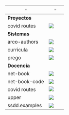 | - | - |
|---------------|-----------------------------------------------------------------------------------------|
| **Proyectos** |                                                                                         |
| covid routes  | ![](https://img.shields.io/website?url=https%3A%2F%2Fpike.esi.uclm.es%3A7166%2F)        |
| **Sistemas**  |                                                                                         |
| arco-authors  | ![](https://github.com/UCLM-ARCO/arco-authors/workflows/Docker%20image/badge.svg)       |
| curricula     | ![](https://github.com/UCLM-ARCO/curricula/workflows/process-pull-request/badge.svg)    |
| prego         | ![](https://github.com/davidvilla/prego3/workflows/test/badge.svg)                      |
| **Docencia**  |                                                                                         |
| net-book      | ![](https://github.com/UCLM-ARCO/net-book/workflows/latex-compile/badge.svg)            |
| net-book-code | ![](https://img.shields.io/website?url=https%3A%2F%2Fgithub.com%2Fuclm-arco%2Fnet-book-code) |
| covid routes  | ![](https://img.shields.io/website?url=https%3A%2F%2Fpike.esi.uclm.es%3A7166%2F)        |
| upper         | ![](https://img.shields.io/website?url=https%3A%2F%2Fgithub.com%2Fuclm-esi%2Fupper)     |
| ssdd.examples | ![](https://img.shields.io/website?url=https%3A%2F%2Fgithub.com%2FUCLM-esi%2Fssdd.examples) |
